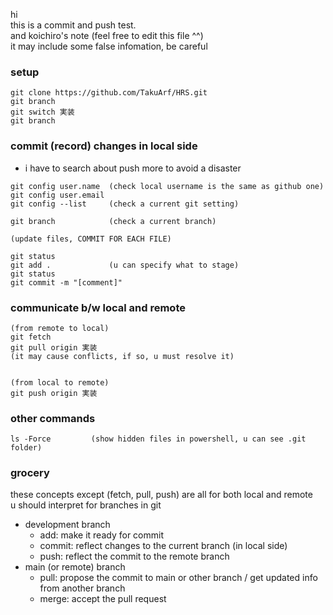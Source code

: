 hi  
this is a commit and push test.  
and koichiro's note (feel free to edit this file ^^)  
it may include some false infomation, be careful

### setup
```
git clone https://github.com/TakuArf/HRS.git
git branch
git switch 実装
git branch
```

### commit (record) changes in local side
- i have to search about push more to avoid a disaster
```
git config user.name  (check local username is the same as github one)
git config user.email
git config --list     (check a current git setting)

git branch            (check a current branch)

(update files, COMMIT FOR EACH FILE)

git status
git add .             (u can specify what to stage)
git status
git commit -m "[comment]"
```

### communicate b/w local and remote
```
(from remote to local)
git fetch
git pull origin 実装
(it may cause conflicts, if so, u must resolve it)


(from local to remote)
git push origin 実装
```

### other commands
```
ls -Force         (show hidden files in powershell, u can see .git folder)
```

### grocery 
these concepts except (fetch, pull, push) are all for both local and remote  
u should interpret for branches in git

- development branch
  - add:    make it ready for commit
  - commit: reflect changes to the current branch (in local side)
  - push:   reflect the commit to the remote branch
- main (or remote) branch 
  - pull:   propose the commit to main or other branch / get updated info from another branch
  - merge:  accept the pull request
